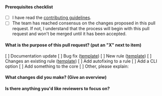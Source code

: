 <!--
    Thank you for contributing!

    ESLint adheres to the [JS Foundation Code of Conduct](https://js.foundation/community/code-of-conduct).
-->

#### Prerequisites checklist

- [ ] I have read the [contributing guidelines](https://raw.githubusercontent.com/eslint/eslint/master/templates/bug-report.md).
- [ ] The team has reached consensus on the changes proposed in this pull request. If not, I understand that the process will begin with this pull request and won't be merged until it has been accepted.

#### What is the purpose of this pull request? (put an "X" next to item)

[ ] Documentation update
[ ] Bug fix ([template](https://raw.githubusercontent.com/eslint/eslint/master/templates/bug-report.md))
[ ] New rule ([template](https://raw.githubusercontent.com/eslint/eslint/master/templates/rule-proposal.md))
[ ] Changes an existing rule ([template](https://raw.githubusercontent.com/eslint/eslint/master/templates/rule-change-proposal.md))
[ ] Add autofixing to a rule
[ ] Add a CLI option
[ ] Add something to the core
[ ] Other, please explain:

<!--
    If the item you've checked above has a template, please paste the template questions below and answer them. (If this pull request is addressing an issue, you can just paste a link to the issue here instead.)
-->

<!--
    Please ensure your pull request is ready:

    - Read the pull request guide (https://eslint.org/docs/developer-guide/contributing/pull-requests)
    - Include tests for this change
    - Update documentation for this change (if appropriate)
-->

<!--
    The following is required for all pull requests:
-->

#### What changes did you make? (Give an overview)


#### Is there anything you'd like reviewers to focus on?
